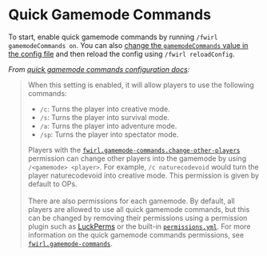 # Quick Gamemode Commands

To start, enable quick gamemode commands by running `/fwirl gamemodeCommands on`. You can also
[change the `gamemodeCommands` value in the config file](/docs/config.html#gamemodecommands) and then reload the config
using `/fwirl reloadConfig`.

_From [quick gamemode commands configuration docs](/docs/config.html#gamemodecommands):_

> When this setting is enabled, it will allow players to use the following commands:
>
> -   `/c`: Turns the player into creative mode.
> -   `/s`: Turns the player into survival mode.
> -   `/a`: Turns the player into adventure mode.
> -   `/sp`: Turns the player into spectator mode.
>
> Players with the
> [`fwirl.gamemode-commands.change-other-players`](/docs/permissions.html#fwirl-gamemode-commands-change-other-players)
> permission can change other players into the gamemode by using `/<gamemode> <player>`. For example,
> `/c naturecodevoid` would turn the player naturecodevoid into creative mode. This permission is given by default to
> OPs. <br /><br /> There are also permissions for each gamemode. By default, all players are allowed to use all quick
> gamemode commands, but this can be changed by removing their permissions using a permission plugin such as
> [LuckPerms](https://luckperms.net/) or the built-in
> [`permissions.yml`](https://bukkit.fandom.com/wiki/Permissions.yml). For more information on the quick gamemode
> commands permissions, see [`fwirl.gamemode-commands`](/docs/permissions.html#fwirl-gamemode-commands).
